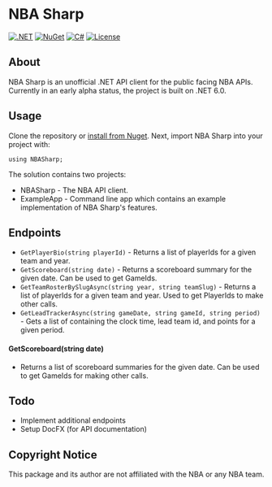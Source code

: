 # NBA Sharp
[![.NET](https://github.com/markjamesm/NBA-Sharp/actions/workflows/dotnet.yml/badge.svg)](https://github.com/markjamesm/NBA-Sharp/actions/workflows/dotnet.yml) [![NuGet](https://img.shields.io/nuget/vpre/NBASharp)](https://www.nuget.org/packages/NBASharp/) [![C#](https://img.shields.io/badge/Language-CSharp-darkgreen.svg)](https://en.wikipedia.org/wiki/C_Sharp_(programming_language)) [![License](https://img.shields.io/badge/License-MIT-red.svg)](https://opensource.org/licenses/MIT)

## About

NBA Sharp is an unofficial .NET API client for the public facing NBA APIs. Currently in an early alpha status, the project is built on .NET 6.0.

## Usage

Clone the repository or [install from Nuget](https://www.nuget.org/packages/NBASharp/). Next, import NBA Sharp into your project with:
```
using NBASharp;
```

The solution contains two projects: 

* NBASharp - The NBA API client.
* ExampleApp - Command line app which contains an example implementation of NBA Sharp's features.

## Endpoints

* ```GetPlayerBio(string playerId)``` - Returns a list of playerIds for a given team and year.
* ```GetScoreboard(string date)``` - Returns a scoreboard summary for the given date. Can be used to get GameIds.
* ```GetTeamRosterBySlugAsync(string year, string teamSlug)``` - Returns a list of playerIds for a given team and year. Used to get PlayerIds to make other calls.
* ```GetLeadTrackerAsync(string gameDate, string gameId, string period)``` - Gets a list of containing the clock time, lead team id, and points for a given period.

#### GetScoreboard(string date)

* Returns a list of scoreboard summaries for the given date. Can be used to get GameIds for making other calls.

## Todo

* Implement additional endpoints
* Setup DocFX (for API documentation)

## Copyright Notice
This package and its author are not affiliated with the NBA or any NBA team.
